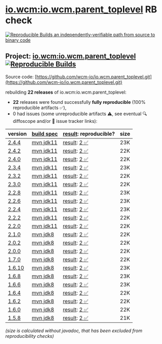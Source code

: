 [io.wcm:io.wcm.parent_toplevel](https://central.sonatype.com/artifact/io.wcm/io.wcm.parent_toplevel/versions) RB check
=======

[![Reproducible Builds](https://reproducible-builds.org/images/logos/rb.svg) an independently-verifiable path from source to binary code](https://reproducible-builds.org/)

## Project: [io.wcm:io.wcm.parent_toplevel](https://central.sonatype.com/artifact/io.wcm/io.wcm.parent_toplevel/versions) [![Reproducible Builds](https://img.shields.io/endpoint?url=https://raw.githubusercontent.com/jvm-repo-rebuild/reproducible-central/master/content/io/wcm/tooling/badge.json)](https://github.com/jvm-repo-rebuild/reproducible-central/blob/master/content/io/wcm/tooling/README.md)

Source code: [https://github.com/wcm-io/io.wcm.parent_toplevel.git](https://github.com/wcm-io/io.wcm.parent_toplevel.git)

rebuilding **22 releases** of io.wcm:io.wcm.parent_toplevel:
- **22** releases were found successfully **fully reproducible** (100% reproducible artifacts :white_check_mark:),
- 0 had issues (some unreproducible artifacts :warning:, see eventual :mag: diffoscope and/or :memo: issue tracker links):

| version | [build spec](/BUILDSPEC.md) | [result](https://reproducible-builds.org/docs/jvm/): reproducible? | size |
| -- | --------- | ------ | -- |
| [2.4.4](https://central.sonatype.com/artifact/io.wcm/io.wcm.parent_toplevel/2.4.4/pom) | [mvn jdk11](wcm-parent_toplevel-2.4.4.buildspec) | [result](io.wcm.parent_toplevel-2.4.4.buildinfo): [2 :white_check_mark: ](io.wcm.parent_toplevel-2.4.4.buildcompare) | 23K |
| [2.4.2](https://central.sonatype.com/artifact/io.wcm/io.wcm.parent_toplevel/2.4.2/pom) | [mvn jdk11](wcm-parent_toplevel-2.4.2.buildspec) | [result](io.wcm.parent_toplevel-2.4.2.buildinfo): [2 :white_check_mark: ](io.wcm.parent_toplevel-2.4.2.buildcompare) | 22K |
| [2.4.0](https://central.sonatype.com/artifact/io.wcm/io.wcm.parent_toplevel/2.4.0/pom) | [mvn jdk11](wcm-parent_toplevel-2.4.0.buildspec) | [result](io.wcm.parent_toplevel-2.4.0.buildinfo): [2 :white_check_mark: ](io.wcm.parent_toplevel-2.4.0.buildcompare) | 22K |
| [2.3.4](https://central.sonatype.com/artifact/io.wcm/io.wcm.parent_toplevel/2.3.4/pom) | [mvn jdk11](wcm-parent_toplevel-2.3.4.buildspec) | [result](io.wcm.parent_toplevel-2.3.4.buildinfo): [2 :white_check_mark: ](io.wcm.parent_toplevel-2.3.4.buildcompare) | 23K |
| [2.3.2](https://central.sonatype.com/artifact/io.wcm/io.wcm.parent_toplevel/2.3.2/pom) | [mvn jdk11](wcm-parent_toplevel-2.3.2.buildspec) | [result](io.wcm.parent_toplevel-2.3.2.buildinfo): [2 :white_check_mark: ](io.wcm.parent_toplevel-2.3.2.buildcompare) | 22K |
| [2.3.0](https://central.sonatype.com/artifact/io.wcm/io.wcm.parent_toplevel/2.3.0/pom) | [mvn jdk11](wcm-parent_toplevel-2.3.0.buildspec) | [result](io.wcm.parent_toplevel-2.3.0.buildinfo): [2 :white_check_mark: ](io.wcm.parent_toplevel-2.3.0.buildcompare) | 22K |
| [2.2.8](https://central.sonatype.com/artifact/io.wcm/io.wcm.parent_toplevel/2.2.8/pom) | [mvn jdk11](wcm-parent_toplevel-2.2.8.buildspec) | [result](io.wcm.parent_toplevel-2.2.8.buildinfo): [2 :white_check_mark: ](io.wcm.parent_toplevel-2.2.8.buildcompare) | 23K |
| [2.2.6](https://central.sonatype.com/artifact/io.wcm/io.wcm.parent_toplevel/2.2.6/pom) | [mvn jdk11](wcm-parent_toplevel-2.2.6.buildspec) | [result](io.wcm.parent_toplevel-2.2.6.buildinfo): [2 :white_check_mark: ](io.wcm.parent_toplevel-2.2.6.buildcompare) | 23K |
| [2.2.4](https://central.sonatype.com/artifact/io.wcm/io.wcm.parent_toplevel/2.2.4/pom) | [mvn jdk11](wcm-parent_toplevel-2.2.4.buildspec) | [result](io.wcm.parent_toplevel-2.2.4.buildinfo): [2 :white_check_mark: ](io.wcm.parent_toplevel-2.2.4.buildcompare) | 23K |
| [2.2.2](https://central.sonatype.com/artifact/io.wcm/io.wcm.parent_toplevel/2.2.2/pom) | [mvn jdk11](wcm-parent_toplevel-2.2.2.buildspec) | [result](io.wcm.parent_toplevel-2.2.2.buildinfo): [2 :white_check_mark: ](io.wcm.parent_toplevel-2.2.2.buildcompare) | 22K |
| [2.2.0](https://central.sonatype.com/artifact/io.wcm/io.wcm.parent_toplevel/2.2.0/pom) | [mvn jdk11](wcm-parent_toplevel-2.2.0.buildspec) | [result](io.wcm.parent_toplevel-2.2.0.buildinfo): [2 :white_check_mark: ](io.wcm.parent_toplevel-2.2.0.buildcompare) | 22K |
| [2.1.0](https://central.sonatype.com/artifact/io.wcm/io.wcm.parent_toplevel/2.1.0/pom) | [mvn jdk8](wcm-parent_toplevel-2.1.0.buildspec) | [result](io.wcm.parent_toplevel-2.1.0.buildinfo): [2 :white_check_mark: ](io.wcm.parent_toplevel-2.1.0.buildcompare) | 22K |
| [2.0.2](https://central.sonatype.com/artifact/io.wcm/io.wcm.parent_toplevel/2.0.2/pom) | [mvn jdk8](wcm-parent_toplevel-2.0.2.buildspec) | [result](io.wcm.parent_toplevel-2.0.2.buildinfo): [2 :white_check_mark: ](io.wcm.parent_toplevel-2.0.2.buildcompare) | 22K |
| [2.0.0](https://central.sonatype.com/artifact/io.wcm/io.wcm.parent_toplevel/2.0.0/pom) | [mvn jdk8](wcm-parent_toplevel-2.0.0.buildspec) | [result](io.wcm.parent_toplevel-2.0.0.buildinfo): [2 :white_check_mark: ](io.wcm.parent_toplevel-2.0.0.buildcompare) | 22K |
| [1.7.0](https://central.sonatype.com/artifact/io.wcm/io.wcm.parent_toplevel/1.7.0/pom) | [mvn jdk8](wcm-parent_toplevel-1.7.0.buildspec) | [result](io.wcm.parent_toplevel-1.7.0.buildinfo): [2 :white_check_mark: ](io.wcm.parent_toplevel-1.7.0.buildcompare) | 22K |
| [1.6.10](https://central.sonatype.com/artifact/io.wcm/io.wcm.parent_toplevel/1.6.10/pom) | [mvn jdk8](wcm-parent_toplevel-1.6.10.buildspec) | [result](io.wcm.parent_toplevel-1.6.10.buildinfo): [2 :white_check_mark: ](io.wcm.parent_toplevel-1.6.10.buildcompare) | 23K |
| [1.6.8](https://central.sonatype.com/artifact/io.wcm/io.wcm.parent_toplevel/1.6.8/pom) | [mvn jdk8](wcm-parent_toplevel-1.6.8.buildspec) | [result](io.wcm.parent_toplevel-1.6.8.buildinfo): [2 :white_check_mark: ](io.wcm.parent_toplevel-1.6.8.buildcompare) | 23K |
| [1.6.6](https://central.sonatype.com/artifact/io.wcm/io.wcm.parent_toplevel/1.6.6/pom) | [mvn jdk8](wcm-parent_toplevel-1.6.6.buildspec) | [result](io.wcm.parent_toplevel-1.6.6.buildinfo): [2 :white_check_mark: ](io.wcm.parent_toplevel-1.6.6.buildcompare) | 23K |
| [1.6.4](https://central.sonatype.com/artifact/io.wcm/io.wcm.parent_toplevel/1.6.4/pom) | [mvn jdk8](wcm-parent_toplevel-1.6.4.buildspec) | [result](io.wcm.parent_toplevel-1.6.4.buildinfo): [2 :white_check_mark: ](io.wcm.parent_toplevel-1.6.4.buildcompare) | 22K |
| [1.6.2](https://central.sonatype.com/artifact/io.wcm/io.wcm.parent_toplevel/1.6.2/pom) | [mvn jdk8](wcm-parent_toplevel-1.6.2.buildspec) | [result](io.wcm.parent_toplevel-1.6.2.buildinfo): [2 :white_check_mark: ](io.wcm.parent_toplevel-1.6.2.buildcompare) | 22K |
| [1.6.0](https://central.sonatype.com/artifact/io.wcm/io.wcm.parent_toplevel/1.6.0/pom) | [mvn jdk8](wcm-parent_toplevel-1.6.0.buildspec) | [result](io.wcm.parent_toplevel-1.6.0.buildinfo): [2 :white_check_mark: ](io.wcm.parent_toplevel-1.6.0.buildcompare) | 22K |
| [1.5.8](https://central.sonatype.com/artifact/io.wcm/io.wcm.parent_toplevel/1.5.8/pom) | [mvn jdk8](wcm-parent_toplevel-1.5.8.buildspec) | [result](io.wcm.parent_toplevel-1.5.8.buildinfo): [2 :white_check_mark: ](io.wcm.parent_toplevel-1.5.8.buildcompare) | 21K |

<i>(size is calculated without javadoc, that has been excluded from reproducibility checks)</i>
